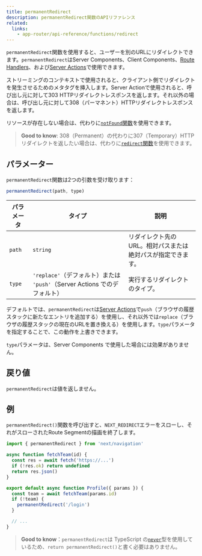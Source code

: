 ```yaml
---
title: permanentRedirect
description: permanentRedirect関数のAPIリファレンス
related:
  links:
    - app-router/api-reference/functions/redirect
---
```


`permanentRedirect`関数を使用すると、ユーザーを別のURLにリダイレクトできます。`permanentRedirect`はServer Components、Client Components、[Route Handlers](/docs/app-router/building-your-application/routing/route-handlers)、および[Server Actions](https://nextjs.org/docs/app/building-your-application/data-fetching/server-actions-and-mutations)で使用できます。

ストリーミングのコンテキストで使用されると、クライアント側でリダイレクトを発生させるためのメタタグを挿入します。Server Actionで使用されると、呼び出し元に対して303 HTTPリダイレクトレスポンスを返します。それ以外の場合は、呼び出し元に対して308（パーマネント）HTTPリダイレクトレスポンスを返します。

リソースが存在しない場合は、代わりに[`notFound`関数](/docs/app-router/api-reference/functions/not-found)を使用できます。

> **Good to know**: 308（Permanent）の代わりに307（Temporary）HTTPリダイレクトを返したい場合は、代わりに[`redirect`関数](/docs/app-router/api-reference/functions/redirect)を使用できます。

## パラメーター

`permanentRedirect`関数は2つの引数を受け取ります：

```js
permanentRedirect(path, type)
```

| パラメータ | タイプ                                                                    | 説明                                                        |
| ---------- | ------------------------------------------------------------------------- | ----------------------------------------------------------- |
| `path`     | `string`                                                                  | リダイレクト先のURL。相対パスまたは絶対パスが指定できます。 |
| `type`     | `'replace'`（デフォルト）または `'push'`（Server Actions でのデフォルト） | 実行するリダイレクトのタイプ。                              |

<!-- textlint-disable -->

<!-- TODO: fix link to Server Actions -->

デフォルトでは、`permanentRedirect`は[Server Actions](/docs/app-router/building-your-application/data-fetching/server-actions-and-mutations)で`push`（ブラウザの履歴スタックに新たなエントリを追加する）を使用し、それ以外では`replace`（ブラウザの履歴スタックの現在のURLを置き換える）を使用します。`type`パラメータを指定することで、この動作を上書きできます。

<!-- textlint-enable -->

`type`パラメータは、Server Components で使用した場合には効果がありません。

## 戻り値

`permanentRedirect`は値を返しません。

## 例

`permanentRedirect()`関数を呼び出すと、`NEXT_REDIRECT`エラーをスローし、それがスローされたRoute Segmentの描画を終了します。

```jsx title="app/team/[id]/page.js"
import { permanentRedirect } from 'next/navigation'

async function fetchTeam(id) {
  const res = await fetch('https://...')
  if (!res.ok) return undefined
  return res.json()
}

export default async function Profile({ params }) {
  const team = await fetchTeam(params.id)
  if (!team) {
    permanentRedirect('/login')
  }

  // ...
}
```

> **Good to know**：`permanentRedirect`は TypeScript の[`never`](https://www.typescriptlang.org/docs/handbook/2/functions.html#never)型を使用しているため、`return permanentRedirect()`と書く必要はありません。
